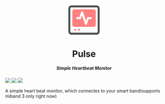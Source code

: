<p align="center">
  <img src="https://raw.githubusercontent.com/ramantehlan/pulse/master/resources/icons/logo.png?token=AG5RGAHB4UGKJMSKJ6TSAO26YEBQW" width="100">
  <h1 align="center">Pulse</h1>
  <h5 align="center">Simple Heartbeat Monitor</h5>

<img src="https://goreportcard.com/badge/github.com/ramantehlan/pulse"> <img src="https://img.shields.io/badge/godoc-reference-green"> <img src="https://img.shields.io/badge/license-MIT-blue">

</p>


A simple heart beat monitor, which connectes to your smart band(supports miband 3 only right now)

